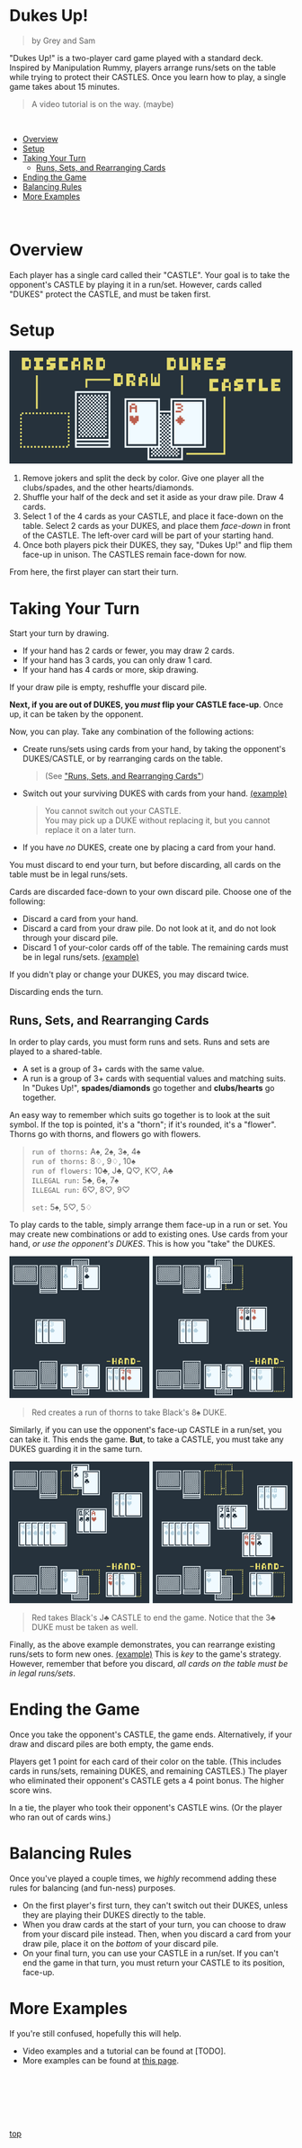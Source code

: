 Dukes Up!
==================================================

> by Grey and Sam

"Dukes Up!" is a two-player card game
played with a standard deck.
Inspired by Manipulation Rummy,
players arrange runs/sets on the table
while trying to protect their CASTLES.
Once you learn how to play,
a single game takes about 15 minutes.

> A video tutorial is on the way.
  (maybe)

<br>

<!-- INDEX -->
* [Overview](#overview)
* [Setup](#setup)
* [Taking Your Turn](#taking-your-turn)
  * [Runs, Sets, and Rearranging Cards](#runs-sets-and-rearranging-cards)
* [Ending the Game](#ending-the-game)
* [Balancing Rules](#extra-rules)
* [More Examples](#more-examples)

<br>


Overview
==================================================

Each player has a single card called their "CASTLE".
Your goal is to take the opponent's CASTLE
by playing it in a run/set.
However, cards called "DUKES" protect the CASTLE,
and must be taken first.


Setup
==================================================

![example of how to lay out your cards](assets/diagram_short.png)

1. Remove jokers and split the deck by color.
  Give one player all the clubs/spades,
  and the other hearts/diamonds.
1. Shuffle your half of the deck
  and set it aside as your draw pile.
  Draw 4 cards.
1. Select 1 of the 4 cards as your CASTLE,
  and place it face-down on the table.
  Select 2 cards as your DUKES,
  and place them *face-down* in front of the CASTLE.
  The left-over card will be part of your starting hand.
1. Once both players pick their DUKES,
  they say, "Dukes Up!" and flip them face-up in unison.
  The CASTLES remain face-down for now.

From here, the first player can start their turn.


Taking Your Turn
==================================================

Start your turn by drawing.

* If your hand has 2 cards or fewer, you may draw 2 cards.
* If your hand has 3 cards, you can only draw 1 card.
* If your hand has 4 cards or more, skip drawing.

If your draw pile is empty, reshuffle your discard pile.

**Next, if you are out of DUKES,
you *must* flip your CASTLE face-up**.
Once up, it can be taken by the opponent.

Now, you can play.
Take any combination of the following actions:

* Create runs/sets using cards from your hand,
  by taking the opponent's DUKES/CASTLE,
  or by rearranging cards on the table.
  > (See ["Runs, Sets, and Rearranging Cards"](#runs-sets-and-rearranging-cards))
* Switch out your surviving DUKES with cards from your hand.
  [(example)](examples#defending)
  > You cannot switch out your CASTLE. \
  > You may pick up a DUKE without replacing it,
    but you cannot replace it on a later turn.
* If you have *no* DUKES, create one by placing a card from your hand.

You must discard to end your turn, but before discarding,
all cards on the table must be in legal runs/sets.

Cards are discarded face-down to your own discard pile.
Choose one of the following:

* Discard a card from your hand.
* Discard a card from your draw pile.
  Do not look at it, and do not look through your discard pile.
* Discard 1 of your-color cards off of the table.
  The remaining cards must be in legal runs/sets.
  [(example)](examples#discarding-off-the-table)

If you didn't play or change your DUKES, you may discard twice.

Discarding ends the turn.


Runs, Sets, and Rearranging Cards
--------------------------------------------------

In order to play cards, you must form runs and sets.
Runs and sets are played to a shared-table.

* A set is a group of 3+ cards with the same value.
* A run is a group of 3+ cards with sequential values and matching suits.
  In "Dukes Up!",
  **spades/diamonds** go together and **clubs/hearts** go together.

An easy way to remember which suits go together
is to look at the suit symbol.
If the top is pointed, it's a "thorn";
if it's rounded, it's a "flower".
Thorns go with thorns, and flowers go with flowers.

> `run of thorns:` A&#9824;, 2&#9824;, 3&#9824;, 4&#9824; \
  `run of thorns:` 8&#9826;, 9&#9826;, 10&#9824; \
  `run of flowers:` 10&#9827;, J&#9827;, Q&#9825;, K&#9825;, A&#9827; \
  `ILLEGAL run:` 5&#9827;, 6&#9824;, 7&#9824; \
  `ILLEGAL run:` 6&#9825;, 8&#9825;, 9&#9825;
>
> `set:` 5&#9824;, 5&#9825;, 5&#9826;

To play cards to the table, simply arrange them face-up in a run or set.
You may create new combinations or add to existing ones.
Use cards from your hand, *or use the opponent's DUKES*.
This is how you "take" the DUKES.

![taking a DUKE](assets/takeDuke.png)

> Red creates a run of thorns to take Black's 8&#9824; DUKE.


Similarly, if you can use the opponent's face-up CASTLE in a run/set,
you can take it.
This ends the game.
**But**, to take a CASTLE,
you must take any DUKES guarding it in the same turn.

![taking a CASTLE](assets/takeFief.png)

> Red takes Black's J&#9827; CASTLE to end the game.
  Notice that the 3&#9827; DUKE must be taken as well.

Finally, as the above example demonstrates,
you can rearrange existing runs/sets to form new ones.
[(example)](examples#rearranging-cards)
This is *key* to the game's strategy.
However, remember that before you discard,
*all cards on the table must be in legal runs/sets*.


Ending the Game
==================================================

Once you take the opponent's CASTLE,
the game ends.
Alternatively, if your draw and discard piles are both empty,
the game ends.

Players get 1 point for each card of their color on the table.
(This includes cards in runs/sets,
remaining DUKES, and remaining CASTLES.)
The player who eliminated their opponent's CASTLE
gets a 4 point bonus.
The higher score wins.

In a tie, the player who took their opponent's CASTLE wins.
(Or the player who ran out of cards wins.)


Balancing Rules
==================================================

Once you've played a couple times,
we *highly* recommend adding these rules
for balancing (and fun-ness) purposes.

* On the first player's first turn,
  they can't switch out their DUKES,
  unless they are playing their DUKES directly to the table.
* When you draw cards at the start of your turn,
  you can choose to draw from your discard pile instead.
  Then, when you discard a card from your draw pile,
  place it on the *bottom* of your discard pile.
* On your final turn,
  you can use your CASTLE in a run/set.
  If you can't end the game in that turn,
  you must return your CASTLE to its position, face-up.


More Examples
==================================================

If you're still confused,
hopefully this will help.

* Video examples and a tutorial
  can be found at [TODO].
* More examples can be found
  at [this page](examples).

<br>
<br>
<br>
<br>
<br>

[top](#dukes-up)
